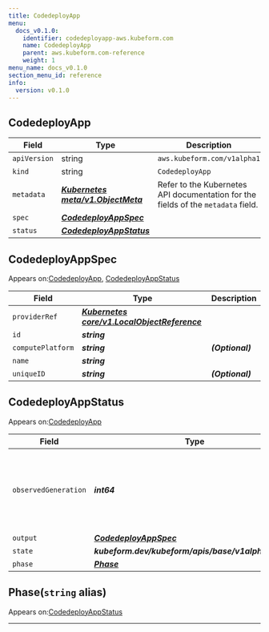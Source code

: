 ```yaml
---
title: CodedeployApp
menu:
  docs_v0.1.0:
    identifier: codedeployapp-aws.kubeform.com
    name: CodedeployApp
    parent: aws.kubeform.com-reference
    weight: 1
menu_name: docs_v0.1.0
section_menu_id: reference
info:
  version: v0.1.0
---
```


## CodedeployApp
| Field | Type | Description |
| ------ | ----- | ----------- |
| `apiVersion` | string | `aws.kubeform.com/v1alpha1` |
|    `kind` | string | `CodedeployApp` |
| `metadata` | ***[Kubernetes meta/v1.ObjectMeta](https://kubernetes.io/docs/reference/generated/kubernetes-api/v1.13/#objectmeta-v1-meta)***|Refer to the Kubernetes API documentation for the fields of the `metadata` field.|
| `spec` | ***[CodedeployAppSpec](#codedeployappspec)***||
| `status` | ***[CodedeployAppStatus](#codedeployappstatus)***||
## CodedeployAppSpec

Appears on:[CodedeployApp](#codedeployapp), [CodedeployAppStatus](#codedeployappstatus)

| Field | Type | Description |
| ------ | ----- | ----------- |
| `providerRef` | ***[Kubernetes core/v1.LocalObjectReference](https://kubernetes.io/docs/reference/generated/kubernetes-api/v1.13/#localobjectreference-v1-core)***||
| `id` | ***string***||
| `computePlatform` | ***string***| ***(Optional)*** |
| `name` | ***string***||
| `uniqueID` | ***string***| ***(Optional)*** |
## CodedeployAppStatus

Appears on:[CodedeployApp](#codedeployapp)

| Field | Type | Description |
| ------ | ----- | ----------- |
| `observedGeneration` | ***int64***| ***(Optional)*** Resource generation, which is updated on mutation by the API Server.|
| `output` | ***[CodedeployAppSpec](#codedeployappspec)***| ***(Optional)*** |
| `state` | ***kubeform.dev/kubeform/apis/base/v1alpha1.State***| ***(Optional)*** |
| `phase` | ***[Phase](#phase)***| ***(Optional)*** |
## Phase(`string` alias)

Appears on:[CodedeployAppStatus](#codedeployappstatus)

---
